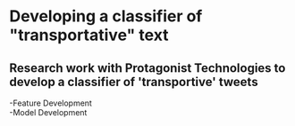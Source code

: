 # Developing a classifier of "transportative" text

## Research work with Protagonist Technologies to develop a classifier of 'transportive' tweets  
-Feature Development  
-Model Development
